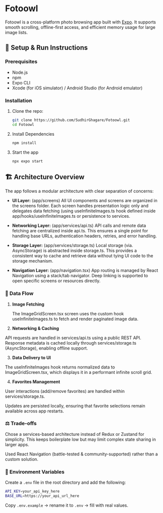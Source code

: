 # Fotoowl 

Fotoowl is a cross-platform photo browsing app built with [Expo](https://expo.dev). It supports smooth scrolling, offline-first access, and efficient memory usage for large image lists.

## 🚀 Setup & Run Instructions

### Prerequisites
- Node.js 
- npm 
- Expo CLI
- Xcode (for iOS simulator) / Android Studio (for Android emulator)

### Installation
1. Clone the repo:
   ```bash
   git clone https://github.com/SudhirGhagare/Fotoowl.git
   cd Fotoowl
2. Install Dependencies 

   ```bash
   npm install 
3. Start the app 

    ```bash 
    npx expo start

## 🏗 Architecture Overview

The app follows a modular architecture with clear separation of concerns:

- **UI Layer:** (app/screens)
All UI components and screens are organized in the screens folder. Each screen handles presentation logic only and delegates data fetching (using useInfiniteImages.ts hook defined inside app/hooks/useInfiniteImages.ts or persistence to services.

- **Networking Layer:** (app/services/api.ts)
API calls and remote data fetching are centralized inside api.ts. This ensures a single point for handling base URLs, authentication headers, retries, and error handling.

- **Storage Layer:** (app/services/storage.ts)
Local storage (via. AsyncStorage) is abstracted inside storage.ts. This provides a consistent way to cache and retrieve data without tying UI code to the storage mechanism.

- **Navigation Layer:** (app/navigation.tsx)
App routing is managed by React Navigation using a stack/tab navigator. Deep linking is supported to open specific screens or resources directly.

### 🔄 Data Flow

1. **Image Fetching**

   The ImageGridScreen.tsx screen uses the custom hook useInfiniteImages.ts to fetch and render paginated image data.

2. **Networking & Caching**

  API requests are handled in services/api.ts using a public REST API.
Response metadata is cached locally through services/storage.ts (AsyncStorage), enabling offline support.

3. **Data Delivery to UI**

  The useInfiniteImages hook returns normalized data to ImageGridScreen.tsx, which displays it in a performant infinite scroll grid.

4. **Favorites Management**

User interactions (add/remove favorites) are handled within services/storage.ts.

Updates are persisted locally, ensuring that favorite selections remain available across app restarts. 

### ⚖️ Trade-offs

Chose a services-based architecture instead of Redux or Zustand for simplicity. This keeps boilerplate low but may limit complex state sharing in larger apps.

Used React Navigation (battle-tested & community-supported) rather than a custom solution.

### 🔑 Environment Variables
Create a `.env` file in the root directory and add the following:

```bash 
API_KEY=your_api_key_here
BASE_URL=https://your_api_url_here
```
Copy `.env.example` → rename it to `.env` → fill with real values.
